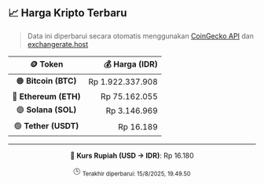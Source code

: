 

<!-- HARGA_KRIPTO -->
## 📈 Harga Kripto Terbaru

> Data ini diperbarui secara otomatis menggunakan [CoinGecko API](https://www.coingecko.com/) dan [exchangerate.host](https://exchangerate.host/)

<div align="center">

| 🪙 Token | 💰 Harga (IDR) |
|:------:|---------------:|
| 🟠 **Bitcoin (BTC)**   | Rp 1.922.337.908 |
| 🔵 **Ethereum (ETH)**  | Rp 75.162.055 |
| 🟣 **Solana (SOL)**    | Rp 3.146.969 |
| 🟢 **Tether (USDT)**   | Rp 16.189 |

---

💱 **Kurs Rupiah (USD → IDR)**: Rp 16.180

🕒 <sub>Terakhir diperbarui: 15/8/2025, 19.49.50</sub>

</div>
<!-- /HARGA_KRIPTO -->